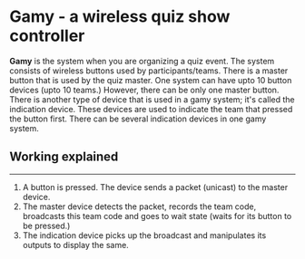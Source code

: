 # Gamy - a wireless quiz show controller

**Gamy** is the system when you are organizing a quiz event. The system consists of wireless buttons used by participants/teams. There is a master button that is used by the quiz master. One system can have upto 10 button devices (upto 10 teams.) However, there can be only one master button. There is another type of device that is used in a gamy system; it's called the indication device. These devices are used to indicate the team that pressed the button first. There can be several indication devices in one gamy system.

## Working explained
---
1. A button is pressed. The device sends a packet (unicast) to the master device.
2. The master device detects the packet, records the team code, broadcasts this team code and goes to wait state (waits for its button to be pressed.)
3. The indication device picks up the broadcast and manipulates its outputs to display the same.
